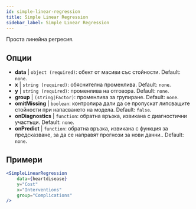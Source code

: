 ```yaml
---
id: simple-linear-regression
title: Simple Linear Regression
sidebar_label: Simple Linear Regression
---
```


Проста линейна регресия.

## Опции

* __data__ | `object (required)`: обект от масиви със стойности. Default: `none`.
* __x__ | `string (required)`: обяснителна променлива. Default: `none`.
* __y__ | `string (required)`: променлива на отговора. Default: `none`.
* __group__ | `(string|Factor)`: променлива за групиране. Default: `none`.
* __omitMissing__ | `boolean`: контролира дали да се пропускат липсващите стойности при напасването на модела. Default: `false`.
* __onDiagnostics__ | `function`: обратна връзка, извикана с диагностични участъци. Default: `none`.
* __onPredict__ | `function`: обратна връзка, извикана с функция за предсказване, за да се направят прогнози за нови данни.. Default: `none`.


## Примери

```jsx live
<SimpleLinearRegression 
    data={heartdisease} 
    y="Cost"
    x="Interventions"
    group="Complications"
/>
```

